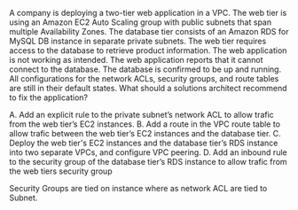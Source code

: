 A company is deploying a two-tier web application in a VPC. The web tier is using an Amazon EC2 Auto Scaling group with public subnets that span multiple Availability Zones. The database tier consists of an Amazon RDS for MySQL DB instance in separate private subnets. The web tier requires access to the database to retrieve product information. The web application is not working as intended. The web application reports that it cannot connect to the database. The database is confirmed to be up and running. All configurations for the network ACLs, security groups, and route tables are still in their default states. What should a solutions architect recommend to fix the application? 

A. Add an explicit rule to the private subnet’s network ACL to allow trafic from the web tier’s EC2 instances. 
B. Add a route in the VPC route table to allow trafic between the web tier’s EC2 instances and the database tier. 
C. Deploy the web tier's EC2 instances and the database tier’s RDS instance into two separate VPCs, and configure VPC peering. 
D. Add an inbound rule to the security group of the database tier’s RDS instance to allow trafic from the web tiers security group

Security Groups are tied on instance where as network ACL are tied to Subnet.